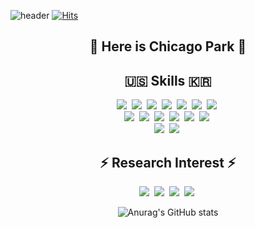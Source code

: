 ![header](https://capsule-render.vercel.app/api?type=Waving&color=gradient&height=200&section=header&text=Chicago%20Laboratory&fontSize=80&fontAlignY=39)
[![Hits](https://hits.seeyoufarm.com/api/count/incr/badge.svg?url=https%3A%2F%2Fgithub.com%2FChicagoPark%2FChicagoPark%2F&count_bg=%23687063&title_bg=%23CCFB93&icon=&icon_color=%23E7E7E7&title=hits&edge_flat=false)](https://hits.seeyoufarm.com)

<h2 align="center">👋 Here is Chicago Park 👋 </h2>


<h2 align="center"> 🇺🇸 Skills 🇰🇷 </h2>
<p align="center">
  <img src="https://img.shields.io/badge/C-A8B9CC?style=flat-square&logo=C&logoColor=white"/></a>&nbsp
  <img src="https://img.shields.io/badge/C++-00599C?style=flat-square&logo=C%2B%2B&logoColor=white"/></a>&nbsp
  <img src="https://img.shields.io/badge/Python-3776AB?style=flat-square&logo=Python&logoColor=white"/></a>&nbsp
  <img src="https://img.shields.io/badge/PyTorch-EE4C2C?style=for-the-badge&logo=PyTorch&logoColor=white"/></a>&nbsp
  <img src="https://img.shields.io/badge/TensorFlow-FF6F00?style=flat-square&logo=TensorFlow&logoColor=white"/></a>&nbsp
  <img src="https://img.shields.io/badge/Keras-D00000?style=flat-square&logo=Keras&logoColor=white"/></a>&nbsp
  <img src="https://img.shields.io/badge/scikit_learn-F7931E?style=for-the-badge&logo=scikit-learn&logoColor=white"/></a>&nbsp
  <br>
  <img src="https://img.shields.io/badge/OpenCV-5C3EE8?style=flat-square&logo=OpenCV&logoColor=white"/></a>&nbsp
  <img src="https://img.shields.io/badge/ROS-22314E?style=flat-square&logo=ROS&logoColor=white"/></a>&nbsp
  <img src="https://img.shields.io/badge/Jupyter-F37626.svg?&style=for-the-badge&logo=Jupyter&logoColor=white"/></a>&nbsp
  <img src="https://img.shields.io/badge/Docker-2CA5E0?style=for-the-badge&logo=docker&logoColor=white"/></a>&nbsp
  <img src="https://img.shields.io/badge/conda-342B029.svg?&style=for-the-badge&logo=anaconda&logoColor=white"/></a>&nbsp
  <img src="https://img.shields.io/badge/GitHub-181717?style=flat-square&logo=GitHub&logoColor=white"/></a>&nbsp
  <br>
  <img src="https://img.shields.io/badge/Linux-FCC624?style=for-the-badge&logo=linux&logoColor=black"/></a>&nbsp
  <img src="https://img.shields.io/badge/Ubuntu-E95420?style=for-the-badge&logo=ubuntu&logoColor=white"/></a>&nbsp
</p>

<div align="center">
  
  

## ⚡ Research Interest ⚡
<p align="center">
  <img src="https://img.shields.io/badge/Machine Learning-blueviolet?style=for-the-badge&logo=Roundcube&logoColor=pink"/></a>&nbsp
  <img src="https://img.shields.io/badge/Computer Vision-ff69b4?style=for-the-badge&logo=Roundcube&logoColor=pink"/></a>&nbsp
  <img src="https://img.shields.io/badge/Self Driving-9cf?style=for-the-badge&logo=Roundcube&logoColor=pink"/></a>&nbsp
  <img src="https://img.shields.io/badge/Artificial Intelligence-informaitional?style=for-the-badge&logo=Roundcube&logoColor=pink"/></a>&nbsp
</p>

<!--
Here are some ideas to get you started:

- 🔭 I’m currently working on ...
- 🌱 I’m currently learning ...
- 👯 I’m looking to collaborate on ...
- 🤔 I’m looking for help with ...
- 💬 Ask me about ...
- 📫 How to reach me: ...
- 😄 Pronouns: ...
- ⚡ Fun fact: ...
-->


![Anurag's GitHub stats](https://github-readme-stats.vercel.app/api?username=ChicagoPark&hide=prs&count_private=true&show_icons=true&theme=react)

<!--
## 📌 Pinned repos 📌
색깔고르기 : https://shields.io/#your-badge
따라할 사람
https://github.com/localryu#-im-hyunjee-ryu-
배지모음
https://github.com/Ileriayo/markdown-badges
표만들기
https://devinlife.com/howto%20github%20pages/markdown-syntax/

헤더 정보
https://github.com/kyechan99/capsule-render#wave
-->

<!--Stats Info https://github.com/anuraghazra/github-readme-stats-->


</div>
